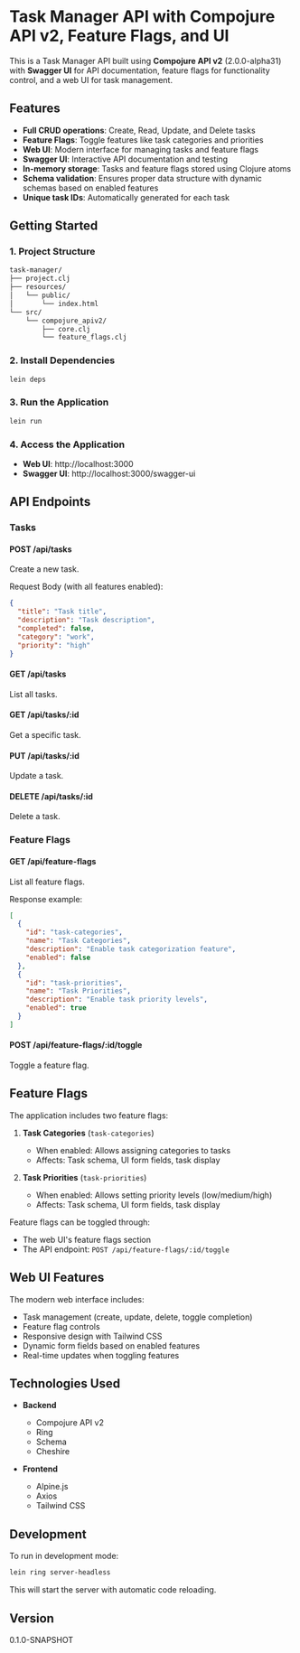 # Task Manager API with Compojure API v2, Feature Flags, and UI

This is a Task Manager API built using **Compojure API v2** (2.0.0-alpha31) with **Swagger UI** for API documentation, feature flags for functionality control, and a web UI for task management. 

## Features

- **Full CRUD operations**: Create, Read, Update, and Delete tasks
- **Feature Flags**: Toggle features like task categories and priorities
- **Web UI**: Modern interface for managing tasks and feature flags
- **Swagger UI**: Interactive API documentation and testing
- **In-memory storage**: Tasks and feature flags stored using Clojure atoms
- **Schema validation**: Ensures proper data structure with dynamic schemas based on enabled features
- **Unique task IDs**: Automatically generated for each task

## Getting Started

### 1. Project Structure
```bash
task-manager/
├── project.clj
├── resources/
│   └── public/
│       └── index.html
└── src/
    └── compojure_apiv2/
        ├── core.clj
        └── feature_flags.clj
```

### 2. Install Dependencies
```bash
lein deps
```

### 3. Run the Application
```bash
lein run
```

### 4. Access the Application
- **Web UI**: http://localhost:3000
- **Swagger UI**: http://localhost:3000/swagger-ui

## API Endpoints

### Tasks

#### POST /api/tasks
Create a new task.

Request Body (with all features enabled):
```json
{
  "title": "Task title",
  "description": "Task description",
  "completed": false,
  "category": "work",
  "priority": "high"
}
```

#### GET /api/tasks
List all tasks.

#### GET /api/tasks/:id
Get a specific task.

#### PUT /api/tasks/:id
Update a task.

#### DELETE /api/tasks/:id
Delete a task.

### Feature Flags

#### GET /api/feature-flags
List all feature flags.

Response example:
```json
[
  {
    "id": "task-categories",
    "name": "Task Categories",
    "description": "Enable task categorization feature",
    "enabled": false
  },
  {
    "id": "task-priorities",
    "name": "Task Priorities",
    "description": "Enable task priority levels",
    "enabled": true
  }
]
```

#### POST /api/feature-flags/:id/toggle
Toggle a feature flag.

## Feature Flags

The application includes two feature flags:

1. **Task Categories** (`task-categories`)
   - When enabled: Allows assigning categories to tasks
   - Affects: Task schema, UI form fields, task display

2. **Task Priorities** (`task-priorities`)
   - When enabled: Allows setting priority levels (low/medium/high)
   - Affects: Task schema, UI form fields, task display

Feature flags can be toggled through:
- The web UI's feature flags section
- The API endpoint: `POST /api/feature-flags/:id/toggle`

## Web UI Features

The modern web interface includes:
- Task management (create, update, delete, toggle completion)
- Feature flag controls
- Responsive design with Tailwind CSS
- Dynamic form fields based on enabled features
- Real-time updates when toggling features

## Technologies Used

- **Backend**
  - Compojure API v2
  - Ring
  - Schema
  - Cheshire

- **Frontend**
  - Alpine.js
  - Axios
  - Tailwind CSS

## Development

To run in development mode:
```bash
lein ring server-headless
```

This will start the server with automatic code reloading.

## Version
0.1.0-SNAPSHOT
